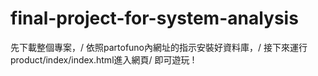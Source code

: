 # final-project-for-system-analysis
先下載整個專案，/
依照partofuno內網址的指示安裝好資料庫，/
接下來運行product/index/index.html進入網頁/
即可遊玩 !
